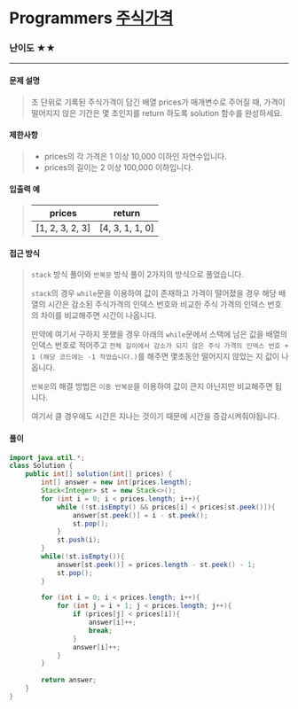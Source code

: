 # Programmers [주식가격](https://school.programmers.co.kr/learn/courses/30/lessons/42584)

### 난이도 ★★

---

#### 문제 설명

> 초 단위로 기록된 주식가격이 담긴 배열 prices가 매개변수로 주어질 때, 가격이 떨어지지 않은 기간은 몇 초인지를 return 하도록 solution 함수를 완성하세요.

#### 제한사항

>- prices의 각 가격은 1 이상 10,000 이하인 자연수입니다.
>- prices의 길이는 2 이상 100,000 이하입니다.

#### 입출력 예

> | prices          | return          |
> | --------------- | --------------- |
> | [1, 2, 3, 2, 3] | [4, 3, 1, 1, 0] |



#### 접근 방식

> `stack` 방식 풀이와 `반복문` 방식 풀이 2가지의 방식으로 풀었습니다.
>
> `stack`의 경우 `while`문을 이용하여 값이 존재하고 가격이 떨어졌을 경우 해당 배열의 시간은 감소된 주식가격의 인덱스 번호와 비교한 주식 가격의 인덱스 번호의 차이를 비교해주면 시간이 나옵니다.
>
> 만약에 여기서 구하지 못했을 경우 아래의 `while`문에서 스택에 남은 값을 배열의 인덱스 번호로 적어주고 `전체 길이에서 감소가 되지 않은 주식 가격의 인덱스 번호 + 1 (해당 코드에는 -1 적었습니다.)`를 해주면 몇초동안 떨어지지 않았는 지 값이 나옵니다.
>
> `반복문`의 해결 방법은 `이중 반복문`을 이용하여 값이 큰지 아닌지만 비교해주면 됩니다.
>
> 여기서 클 경우에도 시간은 지나는 것이기 때문에 시간을 증감시켜줘야됩니다. 

#### 풀이

```java
import java.util.*;
class Solution {
    public int[] solution(int[] prices) {
        int[] answer = new int[prices.length];
        Stack<Integer> st = new Stack<>();
        for (int i = 0; i < prices.length; i++){
            while (!st.isEmpty() && prices[i] < prices[st.peek()]){
                answer[st.peek()] = i - st.peek();
                st.pop();
            }
            st.push(i);
        }
        while(!st.isEmpty()){
            answer[st.peek()] = prices.length - st.peek() - 1;
            st.pop();
        }
        
        for (int i = 0; i < prices.length; i++){
            for (int j = i + 1; j < prices.length; j++){
                if (prices[j] < prices[i]){
                    answer[i]++;
                    break;
                }
                answer[i]++;
            }
        }
        
        return answer;
    }
}
```

